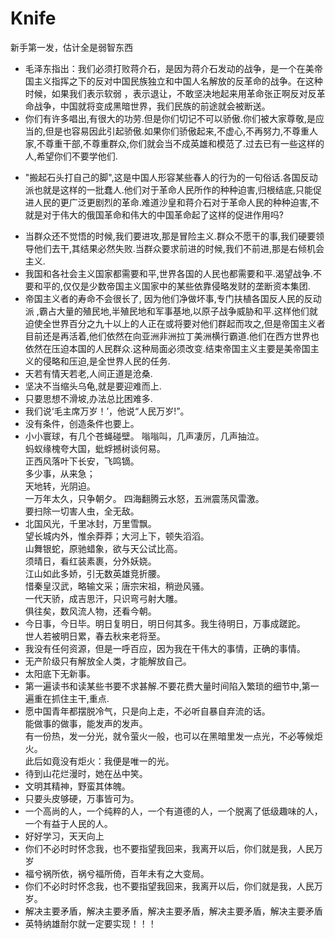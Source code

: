 # Knife
新手第一发，估计全是弱智东西
* 毛泽东指出：我们必须打败蒋介石，是因为蒋介石发动的战争，是一个在美帝国主义指挥之下的反对中国民族独立和中国人名解放的反革命的战争。在这种时候，如果我们表示软弱 ，表示退让，不敢坚决地起来用革命张正啊反对反革命战争，中国就将变成黑暗世界，我们民族的前途就会被断送。
* 你们有许多唱出,有很大的功劳.但是你们切记不可以骄傲.你们被大家尊敬,是应当的,但是也容易因此引起骄傲.如果你们骄傲起来,不虚心,不再努力,不尊重人家,不尊重干部,不尊重群众,你们就会当不成英雄和模范了.过去已有一些这样的人,希望你们不要学他们.
- "搬起石头打自己的脚",这是中国人形容某些春人的行为的一句俗话.各国反动派也就是这样的一批蠢人.他们对于革命人民所作的种种迫害,归根结底,只能促进人民的更广泛更剧烈的革命.难道沙皇和蒋介石对于革命人民的种种迫害,不就是对于伟大的俄国革命和伟大的中国革命起了这样的促进作用吗?
* 当群众还不觉悟的时候,我们要进攻,那是冒险主义.群众不愿干的事,我们硬要领导他们去干,其结果必然失败.当群众要求前进的时候,我们不前进,那是右倾机会主义.
* 我国和各社会主义国家都需要和平,世界各国的人民也都需要和平.渴望战争.不要和平的,仅仅是少数帝国主义国家中的某些依靠侵略发财的垄断资本集团.
* 帝国主义者的寿命不会很长了, 因为他们净做坏事,专门扶植各国反人民的反动派 ,霸占大量的殖民地,半殖民地和军事基地,以原子战争威胁和平.这样他们就迫使全世界百分之九十以上的人正在或将要对他们群起而攻之,但是帝国主义者目前还是再活着,他们依然在向亚洲非洲拉丁美洲横行霸道.他们在西方世界也依然在压迫本国的人民群众.这种局面必须改变.结束帝国主义主要是美帝国主义的侵略和压迫,是全世界人民的任务.
* 天若有情天若老,人间正道是沧桑.
* 坚决不当缩头乌龟,就是要迎难而上.
* 只要思想不滑坡,办法总比困难多.
* 我们说‘毛主席万岁！’，他说“人民万岁!”。
* 没有条件，创造条件也要上。
* 小小寰球，有几个苍蝇碰壁。
  嗡嗡叫，几声凄厉，几声抽泣。  
  蚂蚁缘槐夸大国，蚍蜉撼树谈何易。  
  正西风落叶下长安，飞鸣镝。  
  多少事，从来急；  
  天地转，光阴迫。  
  一万年太久，只争朝夕。 
  四海翻腾云水怒，五洲震荡风雷激。  
  要扫除一切害人虫，全无敌。
 * 北国风光，千里冰封，万里雪飘。  
    望长城内外，惟余莽莽；大河上下，顿失滔滔。  
    山舞银蛇，原驰蜡象，欲与天公试比高。  
    须晴日，看红装素裹，分外妖娆。  
    江山如此多娇，引无数英雄竞折腰。  
    惜秦皇汉武，略输文采；唐宗宋祖，稍逊风骚。  
    一代天骄，成吉思汗，只识弯弓射大雕。  
    俱往矣，数风流人物，还看今朝。
 * 今日事，今日毕。明日复明日，明日何其多。我生待明日，万事成蹉跎。  
   世人若被明日累，春去秋来老将至。  
 * 我没有任何资源，但是一呼百应，因为我在干伟大的事情，正确的事情。
 * 无产阶级只有解放全人类，才能解放自己。
 * 太阳底下无新事。
 * 第一遍读书和读某些书要不求甚解.不要花费大量时间陷入繁琐的细节中,第一遍重在抓住主干,重点.
 * 愿中国青年都摆脱冷气，只是向上走，不必听自暴自弃流的话。  
    能做事的做事，能发声的发声。  
    有一份热，发一分光，就令萤火一般，也可以在黑暗里发一点光，不必等候炬火。  
    此后如竟没有炬火：我便是唯一的光。
 * 待到山花烂漫时，她在丛中笑。
 * 文明其精神，野蛮其体魄。
 * 只要头皮够硬，万事皆可为。
 * 一个高尚的人，一个纯粹的人，一个有道德的人，一个脱离了低级趣味的人，一个有益于人民的人。
 * 好好学习，天天向上
 * 你们不必时时怀念我，也不要指望我回来，我离开以后，你们就是我，人民万岁
 * 福兮祸所依，祸兮福所倚，百年未有之大变局。
 * 你们不必时时怀念我，也不要指望我回来，我离开以后，你们就是我，人民万岁。
 * 解决主要矛盾，解决主要矛盾，解决主要矛盾，解决主要矛盾，解决主要矛盾
 * 英特纳雄耐尔就一定要实现！！！
   
